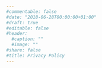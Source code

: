 ```yaml
---
#commentable: false
#date: "2018-06-28T00:00:00+01:00"
#draft: true
#editable: false
#header:
  #caption: ""
  #image: ""
#share: false
#title: Privacy Policy
---
```



